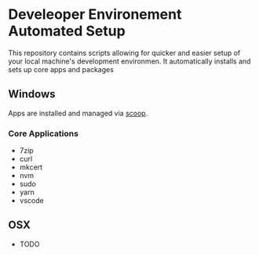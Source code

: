 # Develeoper Environement Automated Setup

This repository contains scripts allowing for quicker and easier setup of your local machine's development environmen. It automatically installs and sets up core apps and packages

## Windows

Apps are installed and managed via [scoop](https://scoop.sh).

### Core Applications

- 7zip
- curl
- mkcert
- nvm
- sudo
- yarn
- vscode

## OSX

- TODO
